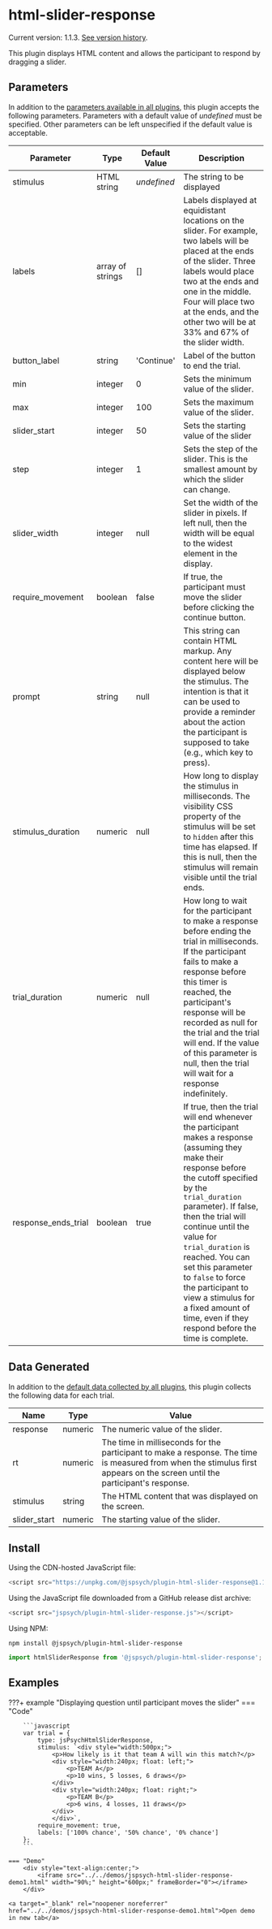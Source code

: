 # html-slider-response

Current version: 1.1.3. [See version history](https://github.com/jspsych/jsPsych/blob/main/packages/plugin-html-slider-response/CHANGELOG.md).

This plugin displays HTML content and allows the participant to respond by dragging a slider.

## Parameters

In addition to the [parameters available in all plugins](../overview/plugins.md#parameters-available-in-all-plugins), this plugin accepts the following parameters. Parameters with a default value of *undefined* must be specified. Other parameters can be left unspecified if the default value is acceptable.

Parameter | Type | Default Value | Description
----------|------|---------------|------------
stimulus | HTML string | *undefined* | The string to be displayed
labels | array of strings | [] | Labels displayed at equidistant locations on the slider. For example, two labels will be placed at the ends of the slider. Three labels would place two at the ends and one in the middle. Four will place two at the ends, and the other two will be at 33% and 67% of the slider width.
button_label | string | 'Continue' | Label of the button to end the trial.
min | integer | 0 | Sets the minimum value of the slider.
max | integer | 100 | Sets the maximum value of the slider.
slider_start | integer | 50 | Sets the starting value of the slider
step | integer | 1 | Sets the step of the slider. This is the smallest amount by which the slider can change.
slider_width | integer | null | Set the width of the slider in pixels. If left null, then the width will be equal to the widest element in the display.
require_movement | boolean | false | If true, the participant must move the slider before clicking the continue button.
prompt | string | null | This string can contain HTML markup. Any content here will be displayed below the stimulus. The intention is that it can be used to provide a reminder about the action the participant is supposed to take (e.g., which key to press).
stimulus_duration | numeric | null | How long to display the stimulus in milliseconds. The visibility CSS property of the stimulus will be set to `hidden` after this time has elapsed. If this is null, then the stimulus will remain visible until the trial ends.
trial_duration | numeric | null | How long to wait for the participant to make a response before ending the trial in milliseconds. If the participant fails to make a response before this timer is reached, the participant's response will be recorded as null for the trial and the trial will end. If the value of this parameter is null, then the trial will wait for a response indefinitely.
response_ends_trial | boolean | true | If true, then the trial will end whenever the participant makes a response (assuming they make their response before the cutoff specified by the `trial_duration` parameter). If false, then the trial will continue until the value for `trial_duration` is reached. You can set this parameter to `false` to force the participant to view a stimulus for a fixed amount of time, even if they respond before the time is complete.

## Data Generated

In addition to the [default data collected by all plugins](../overview/plugins.md#data-collected-by-all-plugins), this plugin collects the following data for each trial.

Name | Type | Value
-----|------|------
response | numeric | The numeric value of the slider.
rt | numeric | The time in milliseconds for the participant to make a response. The time is measured from when the stimulus first appears on the screen until the participant's response.
stimulus | string | The HTML content that was displayed on the screen.
slider_start | numeric | The starting value of the slider.

## Install

Using the CDN-hosted JavaScript file:

```js
<script src="https://unpkg.com/@jspsych/plugin-html-slider-response@1.1.3"></script>
```

Using the JavaScript file downloaded from a GitHub release dist archive:

```js
<script src="jspsych/plugin-html-slider-response.js"></script>
```

Using NPM:

```
npm install @jspsych/plugin-html-slider-response
```
```js
import htmlSliderResponse from '@jspsych/plugin-html-slider-response';
```

## Examples

???+ example "Displaying question until participant moves the slider"
    === "Code"

        ```javascript
        var trial = {
            type: jsPsychHtmlSliderResponse,
            stimulus: `<div style="width:500px;">
                <p>How likely is it that team A will win this match?</p>
                <div style="width:240px; float: left;">
                    <p>TEAM A</p>
                    <p>10 wins, 5 losses, 6 draws</p>
                </div>
                <div style="width:240px; float: right;">
                    <p>TEAM B</p>
                    <p>6 wins, 4 losses, 11 draws</p>
                </div>
                </div>`,
            require_movement: true,
            labels: ['100% chance', '50% chance', '0% chance']
        };
        ```

    === "Demo"
        <div style="text-align:center;">
            <iframe src="../../demos/jspsych-html-slider-response-demo1.html" width="90%;" height="600px;" frameBorder="0"></iframe>
        </div>

    <a target="_blank" rel="noopener noreferrer" href="../../demos/jspsych-html-slider-response-demo1.html">Open demo in new tab</a>
